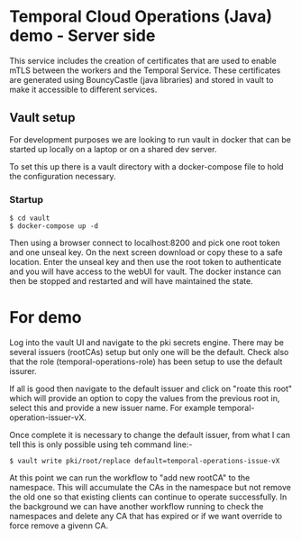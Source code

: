# Temporal Cloud Operations (Java) demo - Server side


This service includes the creation of certificates that are used to enable mTLS between the workers and the Temporal Service.  These certificates are generated using BouncyCastle (java libraries) and stored in vault to make it accessible to different services.

## Vault setup
For development purposes we are looking to run vault in docker that can be started up locally on a laptop or on a shared dev server.

To set this up there is a vault directory with a docker-compose file to hold the configuration necessary.

### Startup
```
$ cd vault
$ docker-compose up -d
```

Then using a browser connect to localhost:8200 and pick one root token and one unseal key.  On the next screen download or copy these to a safe location.  Enter the unseal key and then use the root token to authenticate and you will have access to the webUI for vault.  The docker instance can then be stopped and restarted and will have maintained the state.




# For demo
Log into the vault UI and navigate to the pki secrets engine.
There may be several issuers (rootCAs) setup but only one will be the default.  Check also that the role (temporal-operations-role) has been setup to use the default issurer.

If all is good then navigate to the default issuer and click on "roate this root" which will provide an option to copy the values from the previous root in, select this and provide a new issuer name.  For example temporal-operation-issuer-vX.

Once complete it is necessary to change the default issuer, from what I can tell this is only possible using teh command line:-

```
$ vault write pki/root/replace default=temporal-operations-issue-vX
```

At this point we can run the workflow to "add new rootCA" to the namespace.  This will accumulate the CAs in the namespace but not remove the old one so that existing clients can continue to operate successfully.  In the background we can have another workflow running to check the namespaces and delete any CA that has expired or if we want override to force remove a givenn CA.

